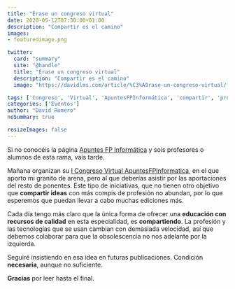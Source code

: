 ```yaml
---
title: "Érase un congreso virtual"
date: 2020-05-12T07:30:00+01:00
description: "Compartir es el camino"
images:
- featuredimage.png

twitter:
  card: "summary"
  site: "@handle"
  title: "Érase un congreso virtual"
  description: "Compartir es el camino"
  image: "https://davidlms.com/article/%C3%A9rase-un-congreso-virtual/featuredimage.png"

tags: ['Congreso', 'Virtual', 'ApuntesFPInformática', 'compartir', 'profesores', 'informática']
categories: ['Eventos']
author: "David Romero"
noSummary: true

resizeImages: false
---
```

Si no conocéis la página [Apuntes FP Informática](https://apuntesfpinformatica.es/) y sois profesores o alumnos de esta rama, vais tarde.

Mañana organizan su [I Congreso Virtual ApuntesFPInformatica](https://apuntesfpinformatica.es/i-congreso/), en el que aporto mi granito de arena, pero al que deberías asistir por las aportaciones del resto de ponentes. Este tipo de iniciativas, que no tienen otro objetivo que **compartir ideas** con más compis de profesión no abundan, por lo que esperemos que puedan llevar a cabo muchas ediciones más.

Cada día tengo más claro que la única forma de ofrecer una **educación con recursos de calidad** en esta especialidad, es **compartiendo**. La profesión y las tecnologías que se usan cambian con demasiada velocidad, así que debemos colaborar para que la obsolescencia no nos adelante por la izquierda.

Seguiré insistiendo en esa idea en futuras publicaciones. Condición **necesaria**, aunque no suficiente.

**Gracias** por leer hasta el final.

